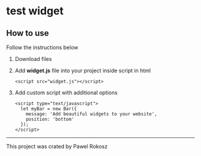 # test widget

## How to use

Follow the instructions below

1. Download files

2. Add **widget.js** file into your project inside script in html

    ```
    <script src="widget.js"></script>
    ```

3. Add custom script with additional options

    ```
    <script type="text/javascript">
      let myBar = new Bar({
        message: 'Add beautiful widgets to your website',
        position: 'bottom'
      });
    </script>
    ```

----------
This project was crated by Pawel Rokosz
